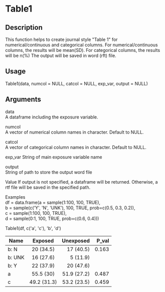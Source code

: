 # Table1
## Description
This function helps to create journal style "Table 1" for numerical/continuous and categorical columns. 
For numerical/continuous columns, the results will be mean(SD).
For categorical columns, the results will be n(%) 
The output will be saved in word (rft) file.

## Usage
Table1(data, numcol = NULL, catcol = NULL, exp_var, output = NULL)

## Arguments
data	
A dataframe including the exposure variable.

numcol	
A vector of numerical column names in character. Default to NULL.

catcol	
A vector of categorical column names in character. Default to NULL.

exp_var	
String of main exposure variable name

output	
String of path to store the output word file

Value
If output is not specified, a dataframe will be returned. Otherwise, a rtf file will be saved in the specified path.

Examples
<br/>  df = data.frame(a = sample(1:100, 100, TRUE),
<br />  b = sample(c('Y', 'N', 'UNK'), 100, TRUE, prob=c(0.5, 0.3, 0.2)),
<br />  c = sample(1:100, 100, TRUE),
<br />  d = sample(0:1, 100, TRUE, prob=c(0.6, 0.4)))

Table1(df, c('a', 'c'), 'b', 'd')

| Name        | Exposed           | Unexposed  | P_val
| ------------- |:-------------:| -----:|-----------:|
| b: N  | 20 (34.5)  | 17 (40.5) | 0.163 |
| b: UNK  | 16 (27.6)  |  5 (11.9) ||
|   b: Y  | 22 (37.9)  | 20 (47.6) ||
|      a  | 55.5 (30) | 51.9 (27.2) |0.487|
|      c | 49.2 (31.3) | 53.2 (23.5) |0.459|
